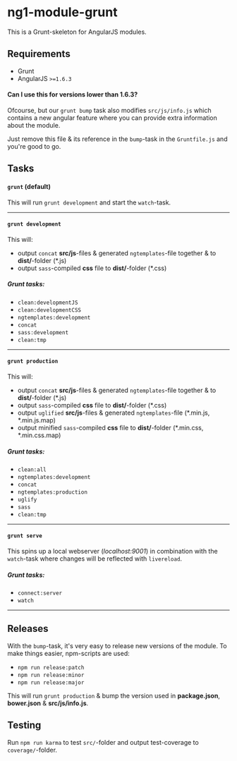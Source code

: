 # ng1-module-grunt

This is a Grunt-skeleton for AngularJS modules.

## Requirements
* Grunt
* AngularJS `>=1.6.3`

#### Can I use this for versions lower than 1.6.3?
Ofcourse, but our `grunt bump` task also modifies `src/js/info.js` which contains a new angular feature where you can provide extra information about the module.

Just remove this file & its reference in the `bump`-task in the `Gruntfile.js` and you're good to go.

## Tasks

#### `grunt` (default)
This will run `grunt development` and start the `watch`-task.

---

#### `grunt development`
This will:
* output `concat` **src/js**-files & generated `ngtemplates`-file together & to **dist/**-folder (*.js)
* output `sass`-compiled **css** file to **dist/**-folder (*.css)

##### Grunt tasks:
* `clean:developmentJS`
* `clean:developmentCSS`
* `ngtemplates:development`
* `concat`
* `sass:development`
* `clean:tmp`

---

#### `grunt production`
This will:
* output `concat` **src/js**-files & generated `ngtemplates`-file together & to **dist/**-folder (*.js)
* output `sass`-compiled **css** file to **dist/**-folder (*.css)
* output `uglified` **src/js**-files & generated `ngtemplates`-file  (*.min.js, *.min.js.map)
* output minified `sass`-compiled **css** file to **dist/**-folder  (*.min.css, *.min.css.map)

##### Grunt tasks:
* `clean:all`
* `ngtemplates:development`
* `concat`
* `ngtemplates:production`
* `uglify`
* `sass`
* `clean:tmp`

---
#### `grunt serve`
This spins up a local webserver (_localhost:9001_) in combination with the `watch`-task where changes will be reflected with `livereload`.

##### Grunt tasks:
* `connect:server`
* `watch`

---

## Releases

With the `bump`-task, it's very easy to release new versions of the module. To make things easier, npm-scripts are used:
* `npm run release:patch`
* `npm run release:minor`
* `npm run release:major`

This will run `grunt production` & bump the version used in  **package.json**, **bower.json** & **src/js/info.js**.

## Testing

Run `npm run karma` to test `src/`-folder and output test-coverage to `coverage/`-folder.
